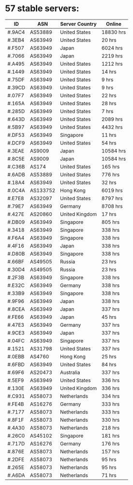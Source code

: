 # 57 stable servers:

| ID | ASN | Server Country | Online |
| ------ | ------ | ------ | ------ |
| #.9AC4 | AS53889 | United States | 18830 hrs |
| #.3EB4 | AS63949 | United States | 20 hrs |
| #.F507 | AS63949 | Japan | 6024 hrs |
| #.7066 | AS63949 | Japan | 2219 hrs |
| #.A495 | AS63949 | United States | 1212 hrs |
| #.1449 | AS63949 | United States | 14 hrs |
| #.75DF | AS63949 | United States | 9 hrs |
| #.39CD | AS63949 | United States | 9 hrs |
| #.07F7 | AS63949 | United States | 22 hrs |
| #.165A | AS63949 | United States | 28 hrs |
| #.285D | AS63949 | United States | 7 hrs |
| #.643D | AS63949 | United States | 2089 hrs |
| #.5B97 | AS63949 | United States | 4432 hrs |
| #.DF53 | AS63949 | Singapore | 11 hrs |
| #.DCF9 | AS63949 | United States | 54 hrs |
| #.3EAE | AS9009 | Japan | 10584 hrs |
| #.8C5E | AS9009 | Japan | 10584 hrs |
| #.C36B | AS174 | United States | 165 hrs |
| #.6ADB | AS53889 | United States | 776 hrs |
| #.18A4 | AS63949 | United States | 32 hrs |
| #.0C4A | AS133752 | Hong Kong | 6019 hrs |
| #.E7E8 | AS32097 | United States | 8797 hrs |
| #.79E7 | AS63949 | Germany | 8708 hrs |
| #.427E | AS20860 | United Kingdom | 17 hrs |
| #.DB09 | AS63949 | Singapore | 805 hrs |
| #.3418 | AS63949 | Singapore | 338 hrs |
| #.F6A4 | AS63949 | Singapore | 338 hrs |
| #.4F16 | AS63949 | Japan | 338 hrs |
| #.D80B | AS63949 | Singapore | 338 hrs |
| #.66BF | AS49505 | Russia | 23 hrs |
| #.30D4 | AS49505 | Russia | 23 hrs |
| #.2F3B | AS63949 | Singapore | 338 hrs |
| #.E32C | AS63949 | Germany | 338 hrs |
| #.33B9 | AS63949 | Singapore | 338 hrs |
| #.9F96 | AS63949 | Japan | 338 hrs |
| #.8CEA | AS63949 | Japan | 337 hrs |
| #.FE66 | AS63949 | Japan | 45 hrs |
| #.47E3 | AS63949 | Germany | 337 hrs |
| #.9CE3 | AS63949 | Japan | 337 hrs |
| #.04FC | AS63949 | Singapore | 337 hrs |
| #.1521 | AS31798 | United States | 337 hrs |
| #.0EBB | AS4760 | Hong Kong | 25 hrs |
| #.6FBD | AS63949 | United States | 84 hrs |
| #.69F6 | AS20473 | Australia | 337 hrs |
| #.5EF9 | AS63949 | United States | 336 hrs |
| #.130E | AS63949 | United Kingdom | 336 hrs |
| #.C931 | AS58073 | Netherlands | 334 hrs |
| #.FE4B | AS16276 | Germany | 333 hrs |
| #.7177 | AS58073 | Netherlands | 333 hrs |
| #.8F1F | AS58073 | Netherlands | 330 hrs |
| #.4A30 | AS58073 | Netherlands | 218 hrs |
| #.26C0 | AS45102 | Singapore | 181 hrs |
| #.717D | AS16276 | Germany | 176 hrs |
| #.876E | AS58073 | Netherlands | 157 hrs |
| #.2DFE | AS58073 | Netherlands | 95 hrs |
| #.265E | AS58073 | Netherlands | 95 hrs |
| #.A6DA | AS58073 | Netherlands | 71 hrs |

